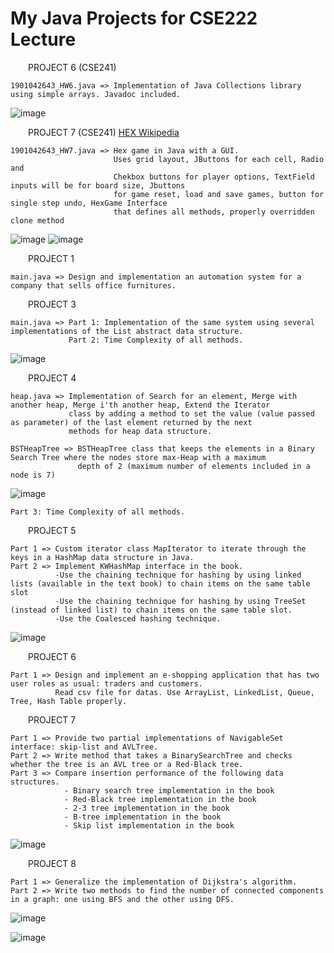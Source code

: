 # My Java Projects for CSE222 Lecture
&emsp;&emsp;PROJECT 6 (CSE241)

    1901042643_HW6.java => Implementation of Java Collections library using simple arrays. Javadoc included.

![image](https://user-images.githubusercontent.com/76924597/154776848-68383194-705a-4217-9f8f-8a95ce054390.png)


&emsp;&emsp;PROJECT 7 (CSE241) [HEX Wikipedia](https://en.wikipedia.org/wiki/Hex_(board_game))

    1901042643_HW7.java => Hex game in Java with a GUI.
                           Uses grid layout, JButtons for each cell, Radio and
                           Chekbox buttons for player options, TextField inputs will be for board size, Jbuttons
                           for game reset, load and save games, button for single step undo, HexGame Interface
                           that defines all methods, properly overridden clone method
                           
![image](https://user-images.githubusercontent.com/76924597/154777117-6c8c52be-7bd5-4b72-a1bf-9f25ab5ee7ac.png) 
![image](https://user-images.githubusercontent.com/76924597/154777102-51b6ee2b-346b-41b8-bceb-6cbd9dab6014.png)


&emsp;&emsp;PROJECT 1

    main.java => Design and implementation an automation system for a company that sells office furnitures.
    
&emsp;&emsp;PROJECT 3

    main.java => Part 1: Implementation of the same system using several implementations of the List abstract data structure.
                 Part 2: Time Complexity of all methods.
                 
![image](https://user-images.githubusercontent.com/76924597/154778193-de139a7e-aed0-4cfe-96e4-f3da4c8395f3.png)

&emsp;&emsp;PROJECT 4

    heap.java => Implementation of Search for an element, Merge with another heap, Merge i'th another heap, Extend the Iterator
                 class by adding a method to set the value (value passed as parameter) of the last element returned by the next
                 methods for heap data structure.
                 
    BSTHeapTree => BSTHeapTree class that keeps the elements in a Binary Search Tree where the nodes store max-Heap with a maximum
                   depth of 2 (maximum number of elements included in a node is 7)

![image](https://user-images.githubusercontent.com/76924597/154778364-700ca5a3-51c9-4acf-9801-3009f9fb3038.png)

    Part 3: Time Complexity of all methods.


&emsp;&emsp;PROJECT 5

    Part 1 => Custom iterator class MapIterator to iterate through the keys in a HashMap data structure in Java.
    Part 2 => Implement KWHashMap interface in the book.
              -Use the chaining technique for hashing by using linked lists (available in the text book) to chain items on the same table slot
              -Use the chaining technique for hashing by using TreeSet (instead of linked list) to chain items on the same table slot.
              -Use the Coalesced hashing technique.

![image](https://user-images.githubusercontent.com/76924597/154778531-1c1cd7d4-7df7-44c6-ab40-4ace9fb93462.png)


&emsp;&emsp;PROJECT 6

    Part 1 => Design and implement an e-shopping application that has two user roles as usual: traders and customers.
              Read csv file for datas. Use ArrayList, LinkedList, Queue, Tree, Hash Table properly.


&emsp;&emsp;PROJECT 7

    Part 1 => Provide two partial implementations of NavigableSet interface: skip-list and AVLTree.
    Part 2 => Write method that takes a BinarySearchTree and checks whether the tree is an AVL tree or a Red-Black tree.
    Part 3 => Compare insertion performance of the following data structures.
                - Binary search tree implementation in the book
                - Red-Black tree implementation in the book
                - 2-3 tree implementation in the book
                - B-tree implementation in the book
                - Skip list implementation in the book
                
![image](https://user-images.githubusercontent.com/76924597/154778772-3f7e607b-a6c1-4abf-a7ea-eea8eaa39cd0.png)


&emsp;&emsp;PROJECT 8

    Part 1 => Generalize the implementation of Dijkstra's algorithm.
    Part 2 => Write two methods to find the number of connected components in a graph: one using BFS and the other using DFS.
    
![image](https://user-images.githubusercontent.com/76924597/154778878-0821fb3a-7297-4ff5-847e-fc8def75bc13.png)

![image](https://user-images.githubusercontent.com/76924597/154778884-2f2aeb2b-07fc-43e4-8152-3336290d6ee4.png)

